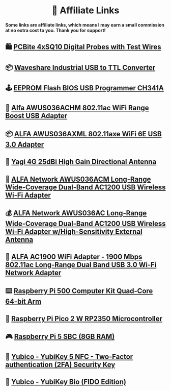 <h1 align="center">
 🛒 Affiliate Links
  </h1>

#### Some links are affiliate links, which means I may earn a small commission at no extra cost to you. Thank you for support!

## 🛍️  [PCBite 4xSQ10 Digital Probes with Test Wires](https://amzn.to/4f4CbRr)

## 📦 [Waveshare Industrial USB to TTL Converter](https://amzn.to/4h6SqPY)

## 🕹  [EEPROM Flash BIOS USB Programmer CH341A](https://amzn.to/3BKu12p)

## 📶 [Alfa AWUS036ACHM 802.11ac WiFi Range Boost USB Adapter](https://amzn.to/405zlYg)

## 📦 [ALFA AWUS036AXML 802.11axe WiFi 6E USB 3.0 Adapter](https://amzn.to/3YoGwtg)

## 🔭 [Yagi 4G 25dBi High Gain Directional Antenna](https://amzn.to/3zY4uCr)

## 🎁 [ALFA Network AWUS036ACM Long-Range Wide-Coverage Dual-Band AC1200 USB Wireless Wi-Fi Adapter](https://amzn.to/3DFn4jW)

## 💰 [ALFA Network AWUS036AC Long-Range Wide-Coverage Dual-Band AC1200 USB Wireless Wi-Fi Adapter w/High-Sensitivity External Antenna](https://amzn.to/4gMJFdc)

## 📡 [ALFA AC1900 WiFi Adapter - 1900 Mbps 802.11ac Long-Range Dual Band USB 3.0 Wi-Fi Network Adapter](https://amzn.to/41WgdwI)

## ⌨️  [Raspberry Pi 500 Computer Kit Quad-Core 64-bit Arm](https://amzn.to/4jG78OC)

## 🎲 [Raspberry Pi Pico 2 W RP2350 Microcontroller](https://amzn.to/4lYifEp)

## 🎮 [Raspberry Pi 5 SBC (8GB RAM)](https://amzn.to/3Z4H5s5)

## 🔑 [Yubico - YubiKey 5 NFC - Two-Factor authentication (2FA) Security Key](https://amzn.to/3F6n2Tn)

## 🔐 [Yubico - YubiKey Bio (FIDO Edition)](https://amzn.to/4j2o2pO)

